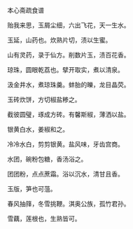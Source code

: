 本心斋疏食谱

贻我来思，玉屑尘细，六出飞花，天一生水。

玉延，山药也。炊熟片切，渍以生蜜。

山有灵药，录于仙方。削数片玉，渍百花香。

琼珠，圆眼乾荔也。擘开取实，煮以清泉。

汲金井水，煮琼珠羹。蚌胎的皪，龙目晶荧。

玉砖炊饼，方切椒盐糁之。

截彼圆璧，琢成方砖。有馨斯椒，薄洒以盐。

银黄白水，姜椒和之。

冷冷水白，剪剪银黄。盐风味，牙齿宫商。

水团，碗粉包糖，香汤浴之。

团团粉，点点蔗霜。浴以沉水，清甘且香。

玉版，笋也可菹。

春风抽箨，冬雪挑鞭。淇奥公族，孤竹君孙。

雪藕，莲根也，生熟皆可。
